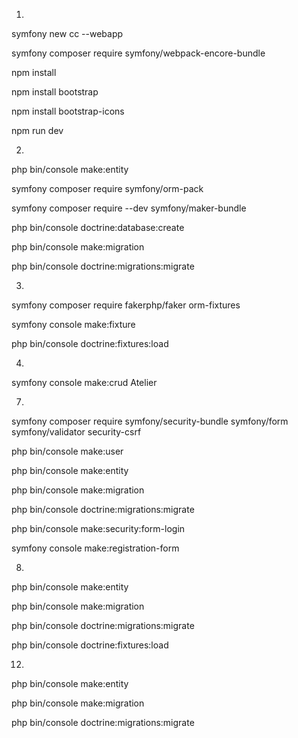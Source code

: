 1)

symfony new cc --webapp

symfony composer require symfony/webpack-encore-bundle

npm install

npm install bootstrap

npm install bootstrap-icons

npm run dev

2)

php bin/console make:entity

symfony composer require symfony/orm-pack

symfony composer require --dev symfony/maker-bundle

php bin/console doctrine:database:create

php bin/console make:migration

php bin/console doctrine:migrations:migrate

3)

symfony composer require fakerphp/faker orm-fixtures

symfony console make:fixture

php bin/console doctrine:fixtures:load

4)

symfony console make:crud Atelier

7)

symfony composer require symfony/security-bundle symfony/form symfony/validator security-csrf

php bin/console make:user

php bin/console make:entity

php bin/console make:migration

php bin/console doctrine:migrations:migrate

php bin/console make:security:form-login

symfony console make:registration-form

8)

php bin/console make:entity

php bin/console make:migration

php bin/console doctrine:migrations:migrate

php bin/console doctrine:fixtures:load

12)

php bin/console make:entity

php bin/console make:migration

php bin/console doctrine:migrations:migrate
